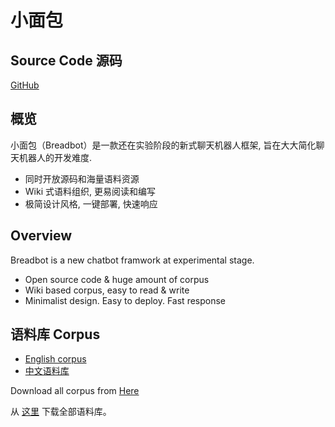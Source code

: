 # 小面包


## Source Code 源码

[GitHub](https://github.com/rdp-studio/breadbot_core)


## 概览
小面包（Breadbot）是一款还在实验阶段的新式聊天机器人框架, 旨在大大简化聊天机器人的开发难度.

* 同时开放源码和海量语料资源
* Wiki 式语料组织, 更易阅读和编写
* 极简设计风格, 一键部署, 快速响应


## Overview
Breadbot is a new chatbot framwork at experimental stage.

* Open source code & huge amount of corpus
* Wiki based corpus, easy to read & write
* Minimalist design. Easy to deploy. Fast response


## 语料库 Corpus

* [English corpus](en_corpus/index.md)
* [中文语料库](zh_corpus/index.md)

Download all corpus from [Here](https://github.com/rdp-studio/breadbot)

从 [这里](https://github.com/rdp-studio/breadbot) 下载全部语料库。
